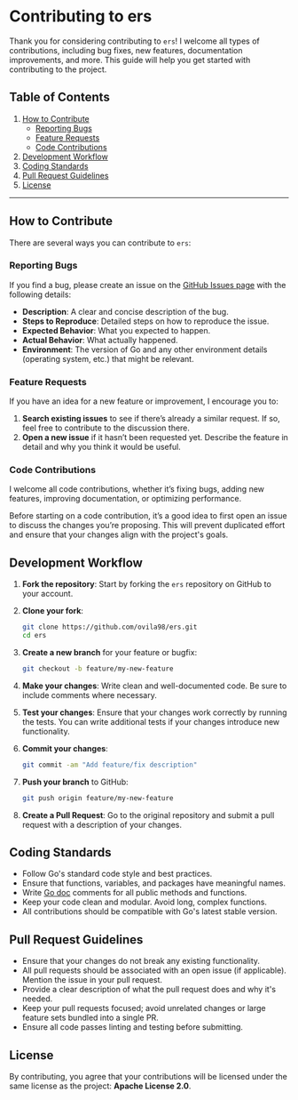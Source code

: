 # Contributing to ers

Thank you for considering contributing to `ers`! I welcome all types of contributions, including bug fixes, new features, documentation improvements, and more. This guide will help you get started with contributing to the project.

## Table of Contents

1. [How to Contribute](#how-to-contribute)
   - [Reporting Bugs](#reporting-bugs)
   - [Feature Requests](#feature-requests)
   - [Code Contributions](#code-contributions)
2. [Development Workflow](#development-workflow)
3. [Coding Standards](#coding-standards)
4. [Pull Request Guidelines](#pull-request-guidelines)
5. [License](#license)

---

## How to Contribute

There are several ways you can contribute to `ers`:

### Reporting Bugs

If you find a bug, please create an issue on the [GitHub Issues page](https://github.com/ovila98/ers/issues) with the following details:

- **Description**: A clear and concise description of the bug.
- **Steps to Reproduce**: Detailed steps on how to reproduce the issue.
- **Expected Behavior**: What you expected to happen.
- **Actual Behavior**: What actually happened.
- **Environment**: The version of Go and any other environment details (operating system, etc.) that might be relevant.

### Feature Requests

If you have an idea for a new feature or improvement, I encourage you to:

1. **Search existing issues** to see if there’s already a similar request. If so, feel free to contribute to the discussion there.
2. **Open a new issue** if it hasn’t been requested yet. Describe the feature in detail and why you think it would be useful.

### Code Contributions

I welcome all code contributions, whether it’s fixing bugs, adding new features, improving documentation, or optimizing performance.

Before starting on a code contribution, it’s a good idea to first open an issue to discuss the changes you’re proposing. This will prevent duplicated effort and ensure that your changes align with the project's goals.

## Development Workflow

1. **Fork the repository**: Start by forking the `ers` repository on GitHub to your account.
2. **Clone your fork**:

   ```bash
   git clone https://github.com/ovila98/ers.git
   cd ers
   ```

3. **Create a new branch** for your feature or bugfix:

   ```bash
   git checkout -b feature/my-new-feature
   ```

4. **Make your changes**: Write clean and well-documented code. Be sure to include comments where necessary.

5. **Test your changes**: Ensure that your changes work correctly by running the tests. You can write additional tests if your changes introduce new functionality.

6. **Commit your changes**:

   ```bash
   git commit -am "Add feature/fix description"
   ```

7. **Push your branch** to GitHub:

   ```bash
   git push origin feature/my-new-feature
   ```

8. **Create a Pull Request**: Go to the original repository and submit a pull request with a description of your changes.

## Coding Standards

- Follow Go's standard code style and best practices.
- Ensure that functions, variables, and packages have meaningful names.
- Write [Go doc](https://blog.golang.org/godoc-documenting-go-code) comments for all public methods and functions.
- Keep your code clean and modular. Avoid long, complex functions.
- All contributions should be compatible with Go's latest stable version.

## Pull Request Guidelines

- Ensure that your changes do not break any existing functionality.
- All pull requests should be associated with an open issue (if applicable). Mention the issue in your pull request.
- Provide a clear description of what the pull request does and why it's needed.
- Keep your pull requests focused; avoid unrelated changes or large feature sets bundled into a single PR.
- Ensure all code passes linting and testing before submitting.

## License

By contributing, you agree that your contributions will be licensed under the same license as the project: **Apache License 2.0**.
